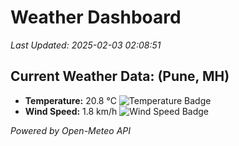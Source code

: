 
# Weather Dashboard

_Last Updated: 2025-02-03 02:08:51_

## Current Weather Data: (Pune, MH)
- **Temperature:** 20.8 °C ![Temperature Badge](https://img.shields.io/badge/Temperature-Medium%20Temp-green)
- **Wind Speed:** 1.8 km/h ![Wind Speed Badge](https://img.shields.io/badge/Wind%20Speed-Low%20Wind-blue)

*Powered by Open-Meteo API*
